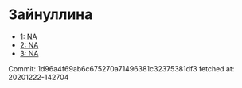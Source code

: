 # Зайнуллина
- [1: NA](1.md)
- [2: NA](2.md)
- [3: NA](3.md)

Commit: 1d96a4f69ab6c675270a71496381c32375381df3
 fetched at: 20201222-142704
